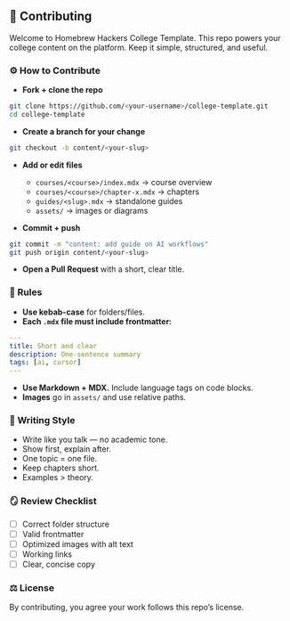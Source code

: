 ## 🧭 Contributing
Welcome to Homebrew Hackers College Template.
This repo powers your college content on the platform. Keep it simple, structured, and useful.

### ⚙️ How to Contribute
- **Fork + clone the repo**

```bash
git clone https://github.com/<your-username>/college-template.git
cd college-template
```

- **Create a branch for your change**

```bash
git checkout -b content/<your-slug>
```

- **Add or edit files**
  - `courses/<course>/index.mdx` → course overview
  - `courses/<course>/chapter-x.mdx` → chapters
  - `guides/<slug>.mdx` → standalone guides
  - `assets/` → images or diagrams

- **Commit + push**

```bash
git commit -m "content: add guide on AI workflows"
git push origin content/<your-slug>
```

- **Open a Pull Request** with a short, clear title.

### 🧱 Rules
- **Use kebab-case** for folders/files.
- **Each `.mdx` file must include frontmatter:**

```yaml
---
title: Short and clear
description: One-sentence summary
tags: [ai, cursor]
---
```

- **Use Markdown + MDX.** Include language tags on code blocks.
- **Images** go in `assets/` and use relative paths.

### 🧠 Writing Style
- Write like you talk — no academic tone.
- Show first, explain after.
- One topic = one file.
- Keep chapters short.
- Examples > theory.

### 🪞 Review Checklist
- [ ] Correct folder structure
- [ ] Valid frontmatter
- [ ] Optimized images with alt text
- [ ] Working links
- [ ] Clear, concise copy

### ⚖️ License
By contributing, you agree your work follows this repo’s license.
